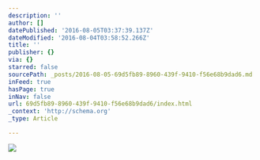 ```yaml
---
description: ''
author: []
datePublished: '2016-08-05T03:37:39.137Z'
dateModified: '2016-08-04T03:58:52.266Z'
title: ''
publisher: {}
via: {}
starred: false
sourcePath: _posts/2016-08-05-69d5fb89-8960-439f-9410-f56e68b9dad6.md
inFeed: true
hasPage: true
inNav: false
url: 69d5fb89-8960-439f-9410-f56e68b9dad6/index.html
_context: 'http://schema.org'
_type: Article

---
```

![](https://the-grid-user-content.s3-us-west-2.amazonaws.com/c9e5378e-2e61-4c1a-91d9-5650b549aef1.jpg)